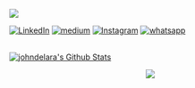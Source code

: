 <p align="left">
  <img src="https://readme-typing-svg.herokuapp.com/?lines=Welcome+to+my+GitHub+profile😉&theme=dark&left=true&width=380&height=45"color="dark">
</p>

[<img src= "https://img.shields.io/badge/LinkedIn-black?&style=flat-square&logo=linkedin&logoColor=white" alt="LinkedIn"/>](https://www.linkedin.com/in/johndelara1/)
[<img src= "https://img.shields.io/badge/medium-black?&style=flat-square&logo=medium&logoColor=white" alt="medium" />](https://medium.com/@johndelara1/) 
[<img src= "https://img.shields.io/badge/Instagram-black?&style=flat-square&logo=instagram&logoColor=white" alt="Instagram"/>](https://www.instagram.com/johndelara1/) 
[<img src= "https://img.shields.io/badge/whatsapp-black?&style=flat-square&logo=whatsapp&logoColor=white" alt="whatsapp"/>](https://api.whatsapp.com/send?phone=5548998662450&text=Ol%C3%A1%2C%20seja%20bem%20vindo%20ao%20meu%20whatsapp)


<br/>
    <a href="https://github.com/anuraghazra/github-readme-stats"><img alt="johndelara's Github Stats" src="https://denvercoder1-github-readme-stats.vercel.app/api?username=johndelara1&show_icons=true&count_private=true&theme=react&hide_border=true&bg_color=0D1117" /></a>
    
    
</p>
<p align='center'>
    <img src="https://github-readme-stats.vercel.app/api/top-langs/?username=johndelara1&show_icons=true&title_color=ffffff&icon_color=2A75CF&text_color=daf7dc&bg_color=191919">
</p>
